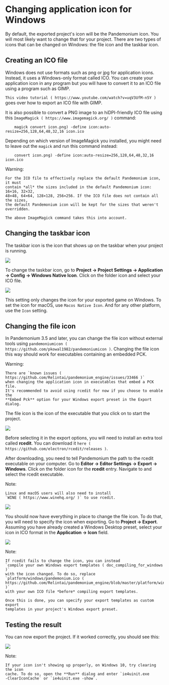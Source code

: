 

Changing application icon for Windows
=====================================

By default, the exported project's icon will be the Pandemonium icon.
You will most likely want to change that for your project. There are two types
of icons that can be changed on Windows: the file icon and the taskbar icon.

Creating an ICO file
--------------------

Windows does not use formats such as png or jpg for application icons. Instead,
it uses a Windows-only format called ICO. You can create your application icon
in any program but you will have to convert it to an ICO file using a program such
as GIMP.

`This video tutorial ( https://www.youtube.com/watch?v=uqV3UfM-n5Y )` goes over how to
export an ICO file with GIMP.

It is also possible to convert a PNG image to an hiDPI-friendly ICO file
using this `ImageMagick ( https://www.imagemagick.org/ )` command:

```
    magick convert icon.png) -define icon:auto-resize=256,128,64,48,32,16 icon.ico
```

Depending on which version of ImageMagick you installed, you might need to leave out the `magick` and run this command instead:

```
    convert icon.png) -define icon:auto-resize=256,128,64,48,32,16 icon.ico
```

Warning:


    For the ICO file to effectively replace the default Pandemonium icon, it must
    contain *all* the sizes included in the default Pandemonium icon: 16×16, 32×32,
    48×48, 64×64, 128×128, 256×256. If the ICO file does not contain all the sizes,
    the default Pandemonium icon will be kept for the sizes that weren't overridden.

    The above ImageMagick command takes this into account.

Changing the taskbar icon
-------------------------

The taskbar icon is the icon that shows up on the taskbar when your project
is running.

![](img/icon_taskbar_icon.png)

To change the taskbar icon, go to
**Project → Project Settings → Application → Config → Windows Native Icon**.
Click on the folder icon and select your ICO file.

![](img/icon_project_settings.png)

This setting only changes the icon for your exported game on Windows.
To set the icon for macOS, use `Macos Native Icon`. And for any other platform,
use the `Icon` setting.

Changing the file icon
----------------------

In Pandemonium 3.5 and later, you can change the file icon without
external tools using `pandemoniumicon ( https://github.com/pkowal1982/pandemoniumicon )`.
Changing the file icon this way should work for executables containing
an embedded PCK.

Warning:


    There are `known issues ( https://github.com/Relintai/pandemonium_engine/issues/33466 )`
    when changing the application icon in executables that embed a PCK file.
    It's recommended to avoid using rcedit for now if you choose to enable the
    **Embed Pck** option for your Windows export preset in the Export dialog.

The file icon is the icon of the executable that you click on to start
the project.

![](img/icon_file_icon.png)

Before selecting it in the export options, you will need to install
an extra tool called **rcedit**.
You can download it `here ( https://github.com/electron/rcedit/releases )`.

After downloading, you need to tell Pandemonium the path to the rcedit executable
on your computer.
Go to **Editor → Editor Settings → Export → Windows**.
Click on the folder icon for the **rcedit** entry.
Navigate to and select the rcedit executable.

Note:


    Linux and macOS users will also need to install
    `WINE ( https://www.winehq.org/ )` to use rcedit.

![](img/icon_rcedit.png)

You should now have everything in place to change the file icon.
To do that, you will need to specify the icon when exporting.
Go to **Project → Export**. Assuming you have already created
a Windows Desktop preset, select your icon in ICO format in
the **Application → Icon** field.

![](img/icon_export_settings.png)

Note:


    If rcedit fails to change the icon, you can instead
    `compile your own Windows export templates ( doc_compiling_for_windows )`
    with the icon changed. To do so, replace
    `platform/windows/pandemonium.ico ( https://github.com/Relintai/pandemonium_engine/blob/master/platform/windows/pandemonium.ico )`
    with your own ICO file *before* compiling export templates.

    Once this is done, you can specify your export templates as custom export
    templates in your project's Windows export preset.

Testing the result
------------------

You can now export the project. If it worked correctly, you should see this:

![](img/icon_result.png)

Note:


    If your icon isn't showing up properly, on Windows 10, try clearing the icon
    cache. To do so, open the **Run** dialog and enter `ie4uinit.exe
    -ClearIconCache` or `ie4uinit.exe -show`.
